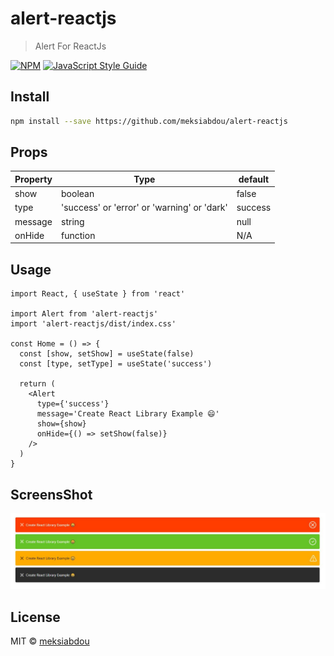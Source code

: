 # alert-reactjs

> Alert For ReactJs

[![NPM](https://img.shields.io/npm/v/alert-reactjs.svg)](https://www.npmjs.com/package/alert-reactjs) [![JavaScript Style Guide](https://img.shields.io/badge/code_style-standard-brightgreen.svg)](https://standardjs.com)

## Install

```bash
npm install --save https://github.com/meksiabdou/alert-reactjs
```
## Props

| Property | Type   | default |
| -------- | ------ | ------------|
| show     | boolean | false
| type     | 'success' or 'error' or 'warning' or 'dark' | success |
| message  | string |  null |
| onHide   | function |  N/A |

## Usage

```tsx
import React, { useState } from 'react'

import Alert from 'alert-reactjs'
import 'alert-reactjs/dist/index.css'

const Home = () => {
  const [show, setShow] = useState(false)
  const [type, setType] = useState('success')

  return (
    <Alert
      type={'success'}
      message='Create React Library Example 😄'
      show={show}
      onHide={() => setShow(false)}
    />
  )
}
```

## ScreensShot 
![Upload Tab](docs/screenshot.jpg)

## License

MIT © [meksiabdou](https://github.com/meksiabdou)
